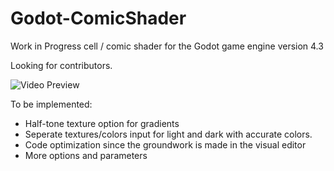 # Godot-ComicShader
Work in Progress cell / comic shader for the Godot game engine version 4.3 

Looking for contributors.

![Video Preview](https://i.postimg.cc/Cx39r8QV/kyubus-Comic-Shader.jpg)

To be implemented:
- Half-tone texture option for gradients
- Seperate textures/colors input for light and dark with accurate colors.
- Code optimization since the groundwork is made in the visual editor
- More options and parameters
